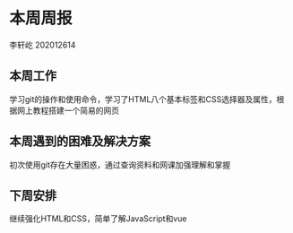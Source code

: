 # 本周周报

李轩屹 202012614

## 本周工作

学习git的操作和使用命令，学习了HTML八个基本标签和CSS选择器及属性，根据网上教程搭建一个简易的网页

## 本周遇到的困难及解决方案

初次使用git存在大量困惑，通过查询资料和网课加强理解和掌握

## 下周安排

继续强化HTML和CSS，简单了解JavaScript和vue

